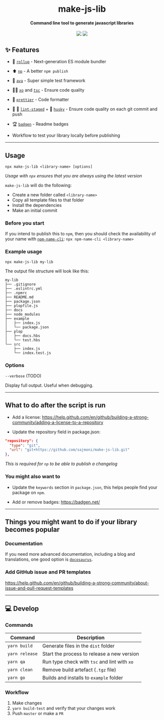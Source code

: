 <h1 align="center">
  make-js-lib
</h1>
<h4 align="center">
  Command line tool to generate javascript libraries
</h4>

<div align="center">
  <img src="https://badgen.net/npm/v/make-js-lib?icon=npm" />
  <!-- <img src="https://badgen.net/npm/dw/make-js-lib?icon=npm" /> -->
  <img src="https://badgen.net/github/last-commit/sajmoni/make-js-lib?icon=github" />
</div>

## :sparkles: Features

- :sushi: [`rollup`](https://github.com/rollup/rollup) - Next-generation ES module bundler

- :arrow_up: [`np`](https://github.com/sindresorhus/np) - A better `npm publish`

- :straight_ruler: [`ava`](https://github.com/avajs/ava) - Super simple test framework

- :policeman: [`xo`](https://github.com/xojs/xo) and [`tsc`](https://github.com/microsoft/TypeScript) - Ensure code quality

- :nail_care: [`prettier`](https://github.com/prettier/prettier) - Code formatter

- :no_entry_sign: :poop: [`lint-staged`](https://github.com/okonet/lint-staged) + :dog: [`husky`](https://github.com/typicode/husky) - Ensure code quality on each git commit and push

- :trophy: [`badgen`](https://github.com/badgen/badgen.net) - Readme badges

- Workflow to test your library locally before publishing

---

## Usage

```
npx make-js-lib <library-name> [options]
```

_Usage with `npx` ensures that you are always using the latest version_

`make-js-lib` will do the following:

- Create a new folder called `<library-name>`
- Copy all template files to that folder
- Install the dependencies
- Make an initial commit

### Before you start

If you intend to publish this to `npm`, then you should check the availability of your name with [`npm-name-cli`](https://github.com/sindresorhus/npm-name-cli): `npx npm-name-cli <library-name>`

### Example usage

```
npx make-js-lib my-lib
```

The output file structure will look like this:

```
my-lib
├── .gitignore
├── .eslintrc.yml
├── .npmrc
├── README.md
├── package.json
├── plopfile.js
├── docs
├── node_modules
├── example
│   ├── index.js
│   └── package.json
├── plop
│   ├── docs.hbs
│   └── test.hbs
└── src
    ├── index.js
    └── index.test.js
```

### Options

`--verbose` (TODO)

Display full output. Useful when debugging.

---

## What to do after the script is run

- Add a license: https://help.github.com/en/github/building-a-strong-community/adding-a-license-to-a-repository

- Update the repository field in package.json:

```json
"repository": {
  "type": "git",
  "url": "git+https://github.com/sajmoni/make-js-lib.git"
},
```

_This is required for `np` to be able to publish a changelog_

### You might also want to

- Update the `keywords` section in `package.json`, this helps people find your package on `npm`.

- Add or remove badges: https://badgen.net/

---

## Things you might want to do if your library becomes popular

### Documentation

If you need more advanced documentation, including a blog and translations, one good option is [`docosaurus`](https://github.com/facebook/docusaurus).

### Add GitHub issue and PR templates

https://help.github.com/en/github/building-a-strong-community/about-issue-and-pull-request-templates

---

## :computer: Develop

### Commands

| Command        | Description                                  |
| -------------- | -------------------------------------------- |
| `yarn build`   | Generate files in the `dist` folder          |
| `yarn release` | Start the process to release a new version   |
| `yarn qa`      | Run type check with `tsc` and lint with `xo` |
| `yarn clean`   | Remove build artefact (`.tgz` file)          |
| `yarn go`      | Builds and installs to `example` folder      |

### Workflow

1. Make changes
2. `yarn build-test` and verify that your changes work
3. Push `master` or make a `PR`
